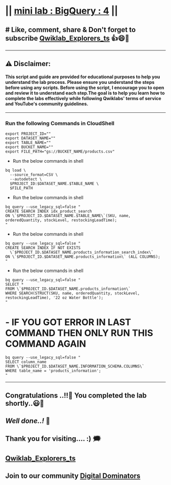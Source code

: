 # || [mini lab : BigQuery : 4](https://www.cloudskillsboost.google/catalog) || 

## # Like, comment, share & Don't forget to subscribe [Qwiklab_Explorers_ts](https://youtube.com/@titashshil?si=RgamNu1dc9jVIbJN) 👍😄🤝

---
## ⚠️ **Disclaimer:**
#### This script and guide are provided for educational purposes to help you understand the lab process. Please ensure you understand the steps before using any scripts. Before using the script, I encourage you to open and review it to understand each step.The goal is to help you learn how to complete the labs effectively while following Qwiklabs' terms of service and YouTube's community guidelines.
---

### Run the following Commands in CloudShell

```
export PROJECT_ID=""
export DATASET_NAME=""
export TABLE_NAME=""
export BUCKET_NAME=""
export FILE_PATH="gs://BUCKET_NAME/products.csv"
```
- Run the below commands in shell
```
bq load \
  --source_format=CSV \
  --autodetect \
  $PROJECT_ID:$DATASET_NAME.$TABLE_NAME \
  $FILE_PATH
```
- Run the below commands in shell
```
bq query --use_legacy_sql=false "
CREATE SEARCH INDEX idx_product_search
ON \`$PROJECT_ID.$DATASET_NAME.$TABLE_NAME\`(SKU, name, orderedQuantity, stockLevel, restockingLeadTime);
"
```
- Run the below commands in shell
```
bq query --use_legacy_sql=false "
CREATE SEARCH INDEX IF NOT EXISTS 
  \`$PROJECT_ID.$DATASET_NAME.products_information_search_index\`
ON \`$PROJECT_ID.$DATASET_NAME.products_information\` (ALL COLUMNS);
"
```
- Run the below commands in shell
```
bq query --use_legacy_sql=false "
SELECT * 
FROM \`$PROJECT_ID.$DATASET_NAME.products_information\`
WHERE SEARCH(STRUCT(SKU, name, orderedQuantity, stockLevel, restockingLeadTime), '22 oz Water Bottle');
"
```
# - IF YOU GOT ERROR IN LAST COMMAND THEN ONLY RUN THIS COMMAND AGAIN
```
bq query --use_legacy_sql=false "
SELECT column_name
FROM \`$PROJECT_ID.$DATASET_NAME.INFORMATION_SCHEMA.COLUMNS\`
WHERE table_name = 'products_information';
"
```

---

## Congratulations ..!!🎉  You completed the lab shortly..😃💯

## *Well done..!* 👏

## Thank you for visiting.... :) 🗯️

## [Qwiklab_Explorers_ts](https://youtube.com/@titashshil?si=RgamNu1dc9jVIbJN)

## Join to our community [Digital Dominators](https://chat.whatsapp.com/J0o1beFGCHfJ8ZHGKjcqkd)
